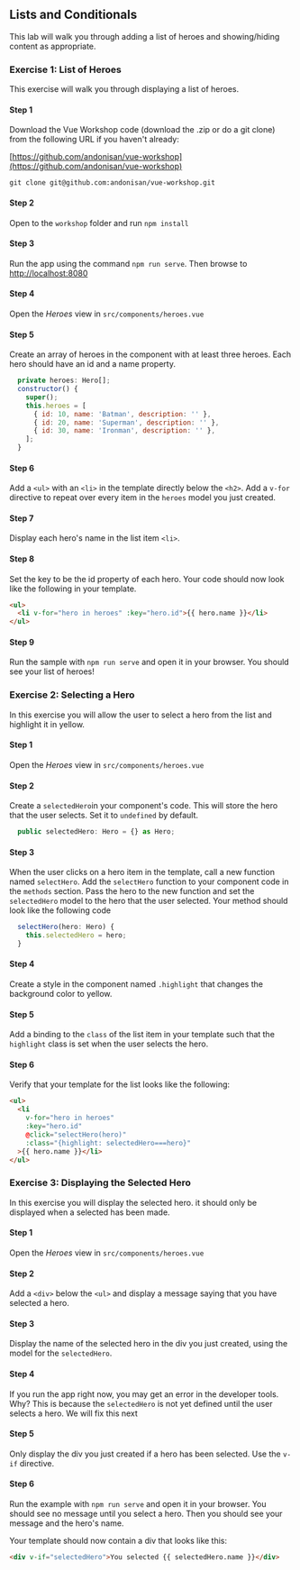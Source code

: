 
## Lists and Conditionals

This lab will walk you through adding a list of heroes and showing/hiding content as appropriate.



### Exercise 1: List of Heroes

This exercise will walk you through displaying a list of heroes.



#### Step 1

Download the Vue Workshop code (download the .zip or do a git clone) from the following URL if you haven't already:

[https://github.com/andonisan/vue-workshop](https://github.com/andonisan/vue-workshop)


```command line
git clone git@github.com:andonisan/vue-workshop.git
```

#### Step 2

Open to the `workshop` folder and run `npm install`

#### Step 3

Run the app using the command `npm run serve`. Then browse to [http://localhost:8080](http://localhost:8080)

#### Step 4

Open the _Heroes_ view in `src/components/heroes.vue`

#### Step 5

Create an array of heroes in the component with at least three heroes. Each hero should have an id and a name property.


```javascript
  private heroes: Hero[];
  constructor() {
    super();
    this.heroes = [
      { id: 10, name: 'Batman', description: '' },
      { id: 20, name: 'Superman', description: '' },
      { id: 30, name: 'Ironman', description: '' },
    ];
  }
```

#### Step 6

Add a `<ul>` with an `<li>` in the template directly below the `<h2>`. Add a `v-for` directive to repeat over every item in the `heroes` model you just created.

#### Step 7

Display each hero's name in the list item `<li>`.

#### Step 8

Set the key to be the id property of each hero. Your code should now look like the following in your template.


```html
<ul>
  <li v-for="hero in heroes" :key="hero.id">{{ hero.name }}</li>
</ul>
```

#### Step 9

Run the sample with `npm run serve` and open it in your browser. You should see your list of heroes!


### Exercise 2: Selecting a Hero

In this exercise you will allow the user to select a hero from the list and highlight it in yellow.



<course-item
  type="Hint"
  title="">


</course-item>


#### Step 1

Open the _Heroes_ view in `src/components/heroes.vue`

#### Step 2

Create a `selectedHero`in your component's code. This will store the hero that the user selects. Set it to `undefined` by default.


```javascript
  public selectedHero: Hero = {} as Hero;
```

#### Step 3

When the user clicks on a hero item in the template, call a new function named `selectHero`. Add the `selectHero` function to your component code in the `methods` section. Pass the hero to the new function and set the `selectedHero` model to the hero that the user selected. Your method should look like the following code


```javascript
  selectHero(hero: Hero) {
    this.selectedHero = hero;
  }
```

#### Step 4

Create a style in the component named `.highlight` that changes the background color to yellow.

#### Step 5

Add a binding to the `class` of the list item in your template such that the `highlight` class is set when the user selects the hero.

#### Step 6

Verify that your template for the list looks like the following:


```html
<ul>
  <li
    v-for="hero in heroes"
    :key="hero.id"
    @click="selectHero(hero)"
    :class="{highlight: selectedHero===hero}"
  >{{ hero.name }}</li>
</ul>
```


### Exercise 3: Displaying the Selected Hero

In this exercise you will display the selected hero. it should only be displayed when a selected has been made.



#### Step 1

Open the _Heroes_ view in `src/components/heroes.vue`

#### Step 2

Add a `<div>` below the `<ul>` and display a message saying that you have selected a hero.

#### Step 3

Display the name of the selected hero in the div you just created, using the model for the `selectedHero`.

#### Step 4

If you run the app right now, you may get an error in the developer tools. Why? This is because the `selectedHero` is not yet defined until the user selects a hero. We will fix this next

#### Step 5

Only display the div you just created if a hero has been selected. Use the `v-if` directive.

#### Step 6

Run the example with `npm run serve` and open it in your browser. You should see no message until you select a hero. Then you should see your message and the hero's name.

Your template should now contain a div that looks like this:


```html
<div v-if="selectedHero">You selected {{ selectedHero.name }}</div>
```
